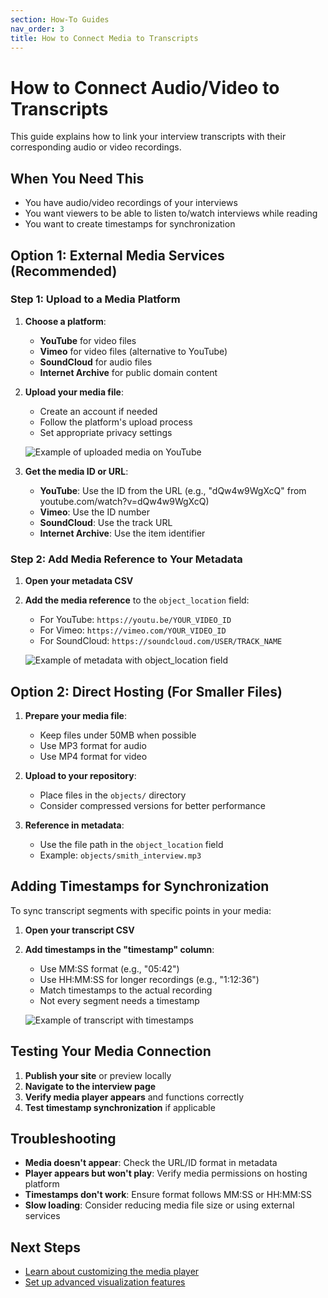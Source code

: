 ```yaml
---
section: How-To Guides
nav_order: 3
title: How to Connect Media to Transcripts
---
```


# How to Connect Audio/Video to Transcripts

This guide explains how to link your interview transcripts with their corresponding audio or video recordings.

## When You Need This

- You have audio/video recordings of your interviews
- You want viewers to be able to listen to/watch interviews while reading
- You want to create timestamps for synchronization

## Option 1: External Media Services (Recommended)

### Step 1: Upload to a Media Platform

1. **Choose a platform**:
   - **YouTube** for video files
   - **Vimeo** for video files (alternative to YouTube)
   - **SoundCloud** for audio files
   - **Internet Archive** for public domain content

2. **Upload your media file**:
   - Create an account if needed
   - Follow the platform's upload process
   - Set appropriate privacy settings

   ![Example of uploaded media on YouTube](SCREENSHOT_PLACEHOLDER)

3. **Get the media ID or URL**:
   - **YouTube**: Use the ID from the URL (e.g., "dQw4w9WgXcQ" from youtube.com/watch?v=dQw4w9WgXcQ)
   - **Vimeo**: Use the ID number
   - **SoundCloud**: Use the track URL
   - **Internet Archive**: Use the item identifier

### Step 2: Add Media Reference to Your Metadata

1. **Open your metadata CSV**
2. **Add the media reference** to the `object_location` field:
   - For YouTube: `https://youtu.be/YOUR_VIDEO_ID`
   - For Vimeo: `https://vimeo.com/YOUR_VIDEO_ID`
   - For SoundCloud: `https://soundcloud.com/USER/TRACK_NAME`

   ![Example of metadata with object_location field](SCREENSHOT_PLACEHOLDER)

## Option 2: Direct Hosting (For Smaller Files)

1. **Prepare your media file**:
   - Keep files under 50MB when possible
   - Use MP3 format for audio
   - Use MP4 format for video

2. **Upload to your repository**:
   - Place files in the `objects/` directory
   - Consider compressed versions for better performance

3. **Reference in metadata**:
   - Use the file path in the `object_location` field
   - Example: `objects/smith_interview.mp3`

## Adding Timestamps for Synchronization

To sync transcript segments with specific points in your media:

1. **Open your transcript CSV**
2. **Add timestamps in the "timestamp" column**:
   - Use MM:SS format (e.g., "05:42")
   - Use HH:MM:SS for longer recordings (e.g., "1:12:36")
   - Match timestamps to the actual recording
   - Not every segment needs a timestamp

   ![Example of transcript with timestamps](SCREENSHOT_PLACEHOLDER)

## Testing Your Media Connection

1. **Publish your site** or preview locally
2. **Navigate to the interview page**
3. **Verify media player appears** and functions correctly
4. **Test timestamp synchronization** if applicable

## Troubleshooting

- **Media doesn't appear**: Check the URL/ID format in metadata
- **Player appears but won't play**: Verify media permissions on hosting platform
- **Timestamps don't work**: Ensure format follows MM:SS or HH:MM:SS
- **Slow loading**: Consider reducing media file size or using external services

## Next Steps

- [Learn about customizing the media player](../customize/customization.html)
- [Set up advanced visualization features](../customize/visualizations.html)